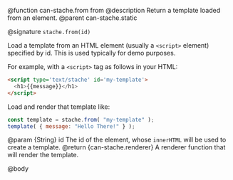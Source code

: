 @function can-stache.from from
@description Return a template loaded from an element.
@parent can-stache.static

@signature `stache.from(id)`

Load a template from an HTML element (usually a `<script>` element)
specified by id.  This is used typically for demo purposes.

For example, with a `<script>` tag as follows in your HTML:

```html
<script type='text/stache' id='my-template'>
  <h1>{{message}}</h1>
</script>
```

Load and render that template like:

```js
const template = stache.from( "my-template" );
template( { message: "Hello There!" } );
```


@param {String} id The id of the element, whose `innerHTML` will be used to create a template.
@return {can-stache.renderer} A renderer function that will render the
template.

@body
